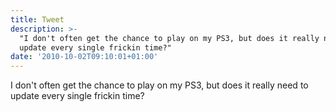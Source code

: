 ```yaml
---
title: Tweet
description: >-
  "I don't often get the chance to play on my PS3, but does it really need to
  update every single frickin time?"
date: '2010-10-02T09:10:01+01:00'
---
```

I don't often get the chance to play on my PS3, but does it really need to update every single frickin time?
